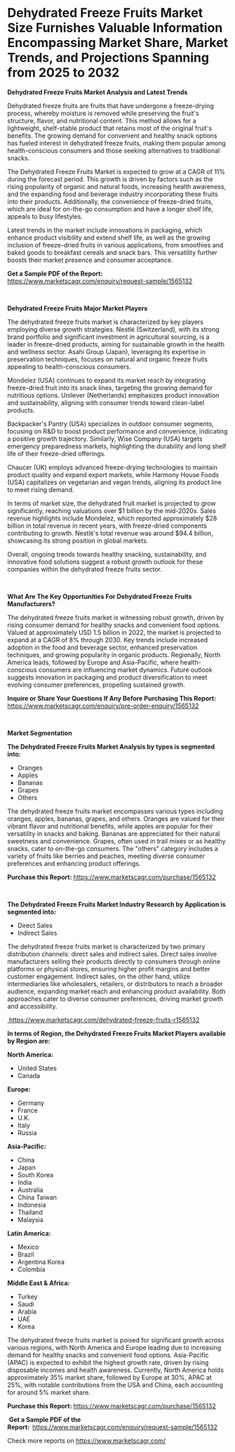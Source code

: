 <p><h1>Dehydrated Freeze Fruits Market Size Furnishes Valuable Information Encompassing Market Share, Market Trends, and Projections Spanning from 2025 to 2032</h1></p><p><strong>Dehydrated Freeze Fruits Market Analysis and Latest Trends</strong></p>
<p><p>Dehydrated freeze fruits are fruits that have undergone a freeze-drying process, whereby moisture is removed while preserving the fruit's structure, flavor, and nutritional content. This method allows for a lightweight, shelf-stable product that retains most of the original fruit's benefits. The growing demand for convenient and healthy snack options has fueled interest in dehydrated freeze fruits, making them popular among health-conscious consumers and those seeking alternatives to traditional snacks.</p><p>The Dehydrated Freeze Fruits Market is expected to grow at a CAGR of 11% during the forecast period. This growth is driven by factors such as the rising popularity of organic and natural foods, increasing health awareness, and the expanding food and beverage industry incorporating these fruits into their products. Additionally, the convenience of freeze-dried fruits, which are ideal for on-the-go consumption and have a longer shelf life, appeals to busy lifestyles.</p><p>Latest trends in the market include innovations in packaging, which enhance product visibility and extend shelf life, as well as the growing inclusion of freeze-dried fruits in various applications, from smoothies and baked goods to breakfast cereals and snack bars. This versatility further boosts their market presence and consumer acceptance.</p></p>
<p><strong>Get a Sample PDF of the Report:&nbsp;</strong> <a href="https://www.marketscagr.com/enquiry/request-sample/1565132?utm_campaign=2942&utm_medium=2&utm_source=Github&utm_content=ia&utm_term=07042025&utm_id=dehydrated-freeze-fruits">https://www.marketscagr.com/enquiry/request-sample/1565132</a></p>
<p>&nbsp;</p>
<p><strong>Dehydrated Freeze Fruits Major Market Players</strong></p>
<p><p>The dehydrated freeze fruits market is characterized by key players employing diverse growth strategies. Nestlé (Switzerland), with its strong brand portfolio and significant investment in agricultural sourcing, is a leader in freeze-dried products, aiming for sustainable growth in the health and wellness sector. Asahi Group (Japan), leveraging its expertise in preservation techniques, focuses on natural and organic freeze fruits appealing to health-conscious consumers.</p><p>Mondelez (USA) continues to expand its market reach by integrating freeze-dried fruit into its snack lines, targeting the growing demand for nutritious options. Unilever (Netherlands) emphasizes product innovation and sustainability, aligning with consumer trends toward clean-label products.</p><p>Backpacker's Pantry (USA) specializes in outdoor consumer segments, focusing on R&D to boost product performance and convenience, indicating a positive growth trajectory. Similarly, Wise Company (USA) targets emergency preparedness markets, highlighting the durability and long shelf life of their freeze-dried offerings.</p><p>Chaucer (UK) employs advanced freeze-drying technologies to maintain product quality and expand export markets, while Harmony House Foods (USA) capitalizes on vegetarian and vegan trends, aligning its product line to meet rising demand.</p><p>In terms of market size, the dehydrated fruit market is projected to grow significantly, reaching valuations over $1 billion by the mid-2020s. Sales revenue highlights include Mondelez, which reported approximately $28 billion in total revenue in recent years, with freeze-dried components contributing to growth. Nestlé's total revenue was around $94.4 billion, showcasing its strong position in global markets.</p><p>Overall, ongoing trends towards healthy snacking, sustainability, and innovative food solutions suggest a robust growth outlook for these companies within the dehydrated freeze fruits sector.</p></p>
<p>&nbsp;</p>
<p><strong>What Are The Key Opportunities For Dehydrated Freeze Fruits Manufacturers?</strong></p>
<p><p>The dehydrated freeze fruits market is witnessing robust growth, driven by rising consumer demand for healthy snacks and convenient food options. Valued at approximately USD 1.5 billion in 2022, the market is projected to expand at a CAGR of 8% through 2030. Key trends include increased adoption in the food and beverage sector, enhanced preservation techniques, and growing popularity in organic products. Regionally, North America leads, followed by Europe and Asia-Pacific, where health-conscious consumers are influencing market dynamics. Future outlook suggests innovation in packaging and product diversification to meet evolving consumer preferences, propelling sustained growth.</p></p>
<p><strong>Inquire or Share Your Questions If Any Before Purchasing This Report:</strong> <a href="https://www.marketscagr.com/enquiry/pre-order-enquiry/1565132?utm_campaign=2942&utm_medium=2&utm_source=Github&utm_content=ia&utm_term=07042025&utm_id=dehydrated-freeze-fruits">https://www.marketscagr.com/enquiry/pre-order-enquiry/1565132</a></p>
<p>&nbsp;</p>
<p><strong>Market Segmentation</strong></p>
<p><strong>The Dehydrated Freeze Fruits Market Analysis by types is segmented into:</strong></p>
<p><ul><li>Oranges</li><li>Apples</li><li>Bananas</li><li>Grapes</li><li>Others</li></ul></p>
<p><p>The dehydrated freeze fruits market encompasses various types including oranges, apples, bananas, grapes, and others. Oranges are valued for their vibrant flavor and nutritional benefits, while apples are popular for their versatility in snacks and baking. Bananas are appreciated for their natural sweetness and convenience. Grapes, often used in trail mixes or as healthy snacks, cater to on-the-go consumers. The "others" category includes a variety of fruits like berries and peaches, meeting diverse consumer preferences and enhancing product offerings.</p></p>
<p><strong>Purchase this Report:&nbsp;</strong><a href="https://www.marketscagr.com/purchase/1565132?utm_campaign=2942&utm_medium=2&utm_source=Github&utm_content=ia&utm_term=07042025&utm_id=dehydrated-freeze-fruits">https://www.marketscagr.com/purchase/1565132</a></p>
<p>&nbsp;</p>
<p><strong>The Dehydrated Freeze Fruits Market Industry Research by Application is segmented into:</strong></p>
<p><ul><li>Direct Sales</li><li>Indirect Sales</li></ul></p>
<p><p>The dehydrated freeze fruits market is characterized by two primary distribution channels: direct sales and indirect sales. Direct sales involve manufacturers selling their products directly to consumers through online platforms or physical stores, ensuring higher profit margins and better customer engagement. Indirect sales, on the other hand, utilize intermediaries like wholesalers, retailers, or distributors to reach a broader audience, expanding market reach and enhancing product availability. Both approaches cater to diverse consumer preferences, driving market growth and accessibility.</p></p>
<p><a href="https://www.marketscagr.com/dehydrated-freeze-fruits-r1565132?utm_campaign=2942&utm_medium=2&utm_source=Github&utm_content=ia&utm_term=07042025&utm_id=dehydrated-freeze-fruits">&nbsp;https://www.marketscagr.com/dehydrated-freeze-fruits-r1565132</a></p>
<p><strong>In terms of Region, the Dehydrated Freeze Fruits Market Players available by Region are:</strong></p>
<p>
    <p> <strong> North America: </strong>
        <ul>
            <li>United States</li>
            <li>Canada</li>
        </ul>
        </p> 
    <p> <strong> Europe: </strong>
        <ul>
            <li>Germany</li>
            <li>France</li>
            <li>U.K.</li>
            <li>Italy</li>
            <li>Russia</li>
        </ul>
        </p> 
    <p> <strong> Asia-Pacific: </strong>
        <ul>
            <li>China</li>
            <li>Japan</li>
            <li>South Korea</li>
            <li>India</li>
            <li>Australia</li>
            <li>China Taiwan</li>
            <li>Indonesia</li>
            <li>Thailand</li>
            <li>Malaysia</li>
        </ul>
        </p> 
    <p> <strong> Latin America: </strong>
        <ul>
            <li>Mexico</li>
            <li>Brazil</li>
            <li>Argentina Korea</li>
            <li>Colombia</li>
        </ul>
        </p> 
    <p> <strong> Middle East & Africa: </strong>
        <ul>
            <li>Turkey</li>
            <li>Saudi</li>
            <li>Arabia</li>
            <li>UAE</li>
            <li>Korea</li>
        </ul>
    </p>
    </p>
<p><p>The dehydrated freeze fruits market is poised for significant growth across various regions, with North America and Europe leading due to increasing demand for healthy snacks and convenient food options. Asia-Pacific (APAC) is expected to exhibit the highest growth rate, driven by rising disposable incomes and health awareness. Currently, North America holds approximately 35% market share, followed by Europe at 30%, APAC at 25%, with notable contributions from the USA and China, each accounting for around 5% market share.</p></p>
<p><strong>Purchase this Report: </strong><a href="https://www.marketscagr.com/purchase/1565132?utm_campaign=2942&utm_medium=2&utm_source=Github&utm_content=ia&utm_term=07042025&utm_id=dehydrated-freeze-fruits">https://www.marketscagr.com/purchase/1565132</a></p>
<p>&nbsp;<strong>Get a Sample PDF of the Report:&nbsp;&nbsp;</strong><a href="https://www.marketscagr.com/enquiry/request-sample/1565132?utm_campaign=2942&utm_medium=2&utm_source=Github&utm_content=ia&utm_term=07042025&utm_id=dehydrated-freeze-fruits">https://www.marketscagr.com/enquiry/request-sample/1565132</a></p>
<p><strong></strong></p>
<p>Check more reports on <a href="https://www.marketscagr.com/?utm_campaign=2942&utm_medium=2&utm_source=Github&utm_content=ia&utm_term=07042025&utm_id=dehydrated-freeze-fruits">https://www.marketscagr.com/</a></p>